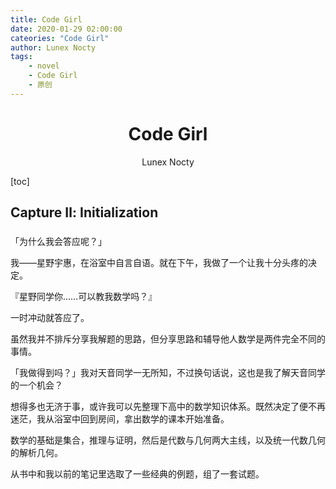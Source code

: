 ```yaml
---
title: Code Girl
date: 2020-01-29 02:00:00
cateories: "Code Girl"
author: Lunex Nocty
tags: 
    - novel
    - Code Girl
    - 原创
---
```


# <center>Code Girl</center>
<center>Lunex Nocty</center>

[toc]

## Capture &#8545;: Initialization
### 

「为什么我会答应呢？」

我——星野宇惠，在浴室中自言自语。就在下午，我做了一个让我十分头疼的决定。

『星野同学你……可以教我数学吗？』

一时冲动就答应了。

虽然我并不排斥分享我解题的思路，但分享思路和辅导他人数学是两件完全不同的事情。

「我做得到吗？」我对天音同学一无所知，不过换句话说，这也是我了解天音同学的一个机会？

想得多也无济于事，或许我可以先整理下高中的数学知识体系。既然决定了便不再迷茫，我从浴室中回到房间，拿出数学的课本开始准备。

数学的基础是集合，推理与证明，然后是代数与几何两大主线，以及统一代数几何的解析几何。



从书中和我以前的笔记里选取了一些经典的例题，组了一套试题。